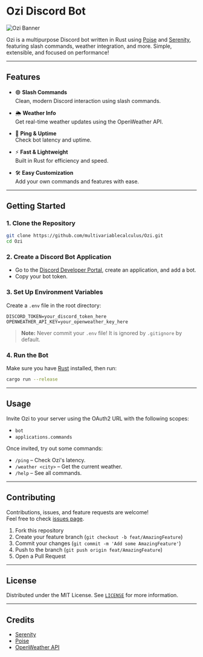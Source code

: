 # Ozi Discord Bot

![Ozi Banner](https://raw.githubusercontent.com/multivariablecalculus/Ozi/main/assets/banner.png) <!-- Customize or remove this line if you don't have a banner image -->

Ozi is a multipurpose Discord bot written in Rust using [Poise](https://github.com/serenity-rs/poise) and [Serenity](https://github.com/serenity-rs/serenity), featuring slash commands, weather integration, and more. Simple, extensible, and focused on performance!

---

## Features

- 🟢 **Slash Commands**  
  Clean, modern Discord interaction using slash commands.

- 🌦 **Weather Info**  
  Get real-time weather updates using the OpenWeather API.

- 🏓 **Ping & Uptime**  
  Check bot latency and uptime.

- ⚡ **Fast & Lightweight**  
  Built in Rust for efficiency and speed.

- 🛠 **Easy Customization**  
  Add your own commands and features with ease.

---

## Getting Started

### 1. Clone the Repository

```sh
git clone https://github.com/multivariablecalculus/Ozi.git
cd Ozi
```

### 2. Create a Discord Bot Application

- Go to the [Discord Developer Portal](https://discord.com/developers/applications), create an application, and add a bot.
- Copy your bot token.

### 3. Set Up Environment Variables

Create a `.env` file in the root directory:

```env
DISCORD_TOKEN=your_discord_token_here
OPENWEATHER_API_KEY=your_openweather_key_here
```

> **Note:** Never commit your `.env` file! It is ignored by `.gitignore` by default.

### 4. Run the Bot

Make sure you have [Rust](https://www.rust-lang.org/tools/install) installed, then run:

```sh
cargo run --release
```

---

## Usage

Invite Ozi to your server using the OAuth2 URL with the following scopes:
- `bot`
- `applications.commands`

Once invited, try out some commands:
- `/ping` – Check Ozi's latency.
- `/weather <city>` – Get the current weather.
- `/help` – See all commands.

---

## Contributing

Contributions, issues, and feature requests are welcome!  
Feel free to check [issues page](https://github.com/multivariablecalculus/Ozi/issues).

1. Fork this repository
2. Create your feature branch (`git checkout -b feat/AmazingFeature`)
3. Commit your changes (`git commit -m 'Add some AmazingFeature'`)
4. Push to the branch (`git push origin feat/AmazingFeature`)
5. Open a Pull Request

---

## License

Distributed under the MIT License. See [`LICENSE`](LICENSE) for more information.

---

## Credits

- [Serenity](https://github.com/serenity-rs/serenity)
- [Poise](https://github.com/serenity-rs/poise)
- [OpenWeather API](https://openweathermap.org/api)